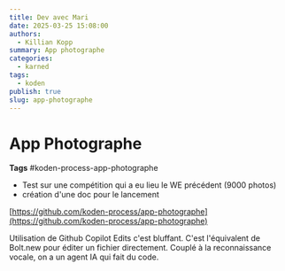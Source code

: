 ```yaml
---
title: Dev avec Mari
date: 2025-03-25 15:08:00
authors:
  - Killian Kopp
summary: App photographe
categories:
  - karned
tags:
  - koden
publish: true
slug: app-photographe
---
```

# App Photographe
**Tags** #koden-process-app-photographe 
- Test sur une compétition qui a eu lieu le WE précédent (9000 photos)
- création d'une doc pour le lancement

[https://github.com/koden-process/app-photographe](https://github.com/koden-process/app-photographe)

Utilisation de Github Copilot Edits
c'est bluffant. C'est l'équivalent de Bolt.new pour éditer un fichier directement. Couplé à la reconnaissance vocale, on a un agent IA qui fait du code.